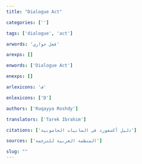 ```yaml
---
title: "Dialogue Act"

categories: ['']

tags: ['dialogue', 'act']

arwords: 'فعل حواري'

arexps: []

enwords: ['Dialogue Act']

enexps: []

arlexicons: 'ف'

enlexicons: ['D']

authors: ['Ruqayya Roshdy']

translators: ['Tarek Ibrahim']

citations: ['دليل أكسفورد في السانيات الحاسوبية']

sources: ['المنظمة العربية للترجمة']

slug: ""
---
```

